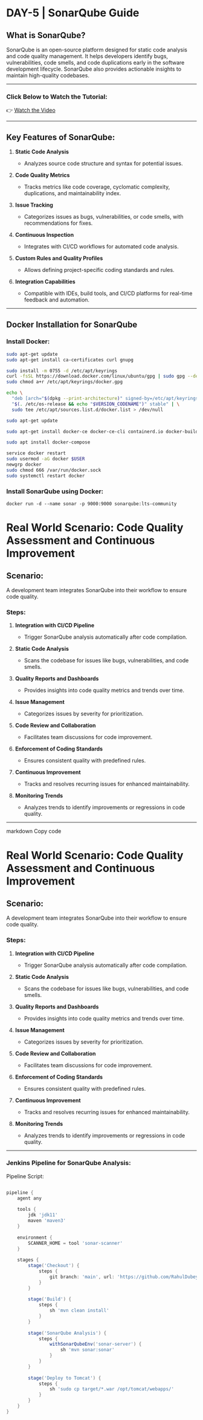 # DAY-5 | SonarQube Guide

## What is SonarQube?

SonarQube is an open-source platform designed for static code analysis and code quality management. It helps developers identify bugs, vulnerabilities, code smells, and code duplications early in the software development lifecycle. SonarQube also provides actionable insights to maintain high-quality codebases.

---

### **Click Below to Watch the Tutorial:**
👉 [Watch the Video](#)

---

## Key Features of SonarQube:

1. **Static Code Analysis**  
   - Analyzes source code structure and syntax for potential issues.
   
2. **Code Quality Metrics**  
   - Tracks metrics like code coverage, cyclomatic complexity, duplications, and maintainability index.

3. **Issue Tracking**  
   - Categorizes issues as bugs, vulnerabilities, or code smells, with recommendations for fixes.

4. **Continuous Inspection**  
   - Integrates with CI/CD workflows for automated code analysis.

5. **Custom Rules and Quality Profiles**  
   - Allows defining project-specific coding standards and rules.

6. **Integration Capabilities**  
   - Compatible with IDEs, build tools, and CI/CD platforms for real-time feedback and automation.

---

## Docker Installation for SonarQube

### Install Docker:
```bash
sudo apt-get update
sudo apt-get install ca-certificates curl gnupg

sudo install -m 0755 -d /etc/apt/keyrings
curl -fsSL https://download.docker.com/linux/ubuntu/gpg | sudo gpg --dearmor -o /etc/apt/keyrings/docker.gpg
sudo chmod a+r /etc/apt/keyrings/docker.gpg

echo \
  "deb [arch="$(dpkg --print-architecture)" signed-by=/etc/apt/keyrings/docker.gpg] https://download.docker.com/linux/ubuntu \
  "$(. /etc/os-release && echo "$VERSION_CODENAME")" stable" | \
  sudo tee /etc/apt/sources.list.d/docker.list > /dev/null

sudo apt-get update

sudo apt-get install docker-ce docker-ce-cli containerd.io docker-buildx-plugin docker-compose-plugin

sudo apt install docker-compose

service docker restart
sudo usermod -aG docker $USER
newgrp docker
sudo chmod 666 /var/run/docker.sock
sudo systemctl restart docker
```

### Install SonarQube using Docker:
```
docker run -d --name sonar -p 9000:9000 sonarqube:lts-community
```
# Real World Scenario: Code Quality Assessment and Continuous Improvement

## Scenario:
A development team integrates SonarQube into their workflow to ensure code quality.

### Steps:

1. **Integration with CI/CD Pipeline**  
   - Trigger SonarQube analysis automatically after code compilation.

2. **Static Code Analysis**  
   - Scans the codebase for issues like bugs, vulnerabilities, and code smells.

3. **Quality Reports and Dashboards**  
   - Provides insights into code quality metrics and trends over time.

4. **Issue Management**  
   - Categorizes issues by severity for prioritization.

5. **Code Review and Collaboration**  
   - Facilitates team discussions for code improvement.

6. **Enforcement of Coding Standards**  
   - Ensures consistent quality with predefined rules.

7. **Continuous Improvement**  
   - Tracks and resolves recurring issues for enhanced maintainability.

8. **Monitoring Trends**  
   - Analyzes trends to identify improvements or regressions in code quality.

---


markdown
Copy code
# Real World Scenario: Code Quality Assessment and Continuous Improvement

## Scenario:
A development team integrates SonarQube into their workflow to ensure code quality.

### Steps:

1. **Integration with CI/CD Pipeline**  
   - Trigger SonarQube analysis automatically after code compilation.

2. **Static Code Analysis**  
   - Scans the codebase for issues like bugs, vulnerabilities, and code smells.

3. **Quality Reports and Dashboards**  
   - Provides insights into code quality metrics and trends over time.

4. **Issue Management**  
   - Categorizes issues by severity for prioritization.

5. **Code Review and Collaboration**  
   - Facilitates team discussions for code improvement.

6. **Enforcement of Coding Standards**  
   - Ensures consistent quality with predefined rules.

7. **Continuous Improvement**  
   - Tracks and resolves recurring issues for enhanced maintainability.

8. **Monitoring Trends**  
   - Analyzes trends to identify improvements or regressions in code quality.

---


### Jenkins Pipeline for SonarQube Analysis:
Pipeline Script:
```groovy

pipeline {
    agent any
    
    tools {
        jdk 'jdk11'
        maven 'maven3'
    }
    
    environment {
        SCANNER_HOME = tool 'sonar-scanner'
    }
    
    stages {
        stage('Checkout') {
            steps {
                git branch: 'main', url: 'https://github.com/RahulDubey-Devops/Petclinic-demo.git'
            }
        }
        
        stage('Build') {
            steps {
                sh 'mvn clean install'
            }
        }
        
        stage('SonarQube Analysis') {
            steps {
                withSonarQubeEnv('sonar-server') {
                    sh 'mvn sonar:sonar'
                }
            }
        }
        
        stage('Deploy to Tomcat') {
            steps {
                sh 'sudo cp target/*.war /opt/tomcat/webapps/'
            }
        }
    }
}
```



